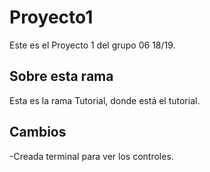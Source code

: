 ﻿# Proyecto1

Este es el Proyecto 1 del grupo 06 18/19.

## Sobre esta rama

Esta es la rama Tutorial, donde está el tutorial.

## Cambios

-Creada terminal para ver los controles.
